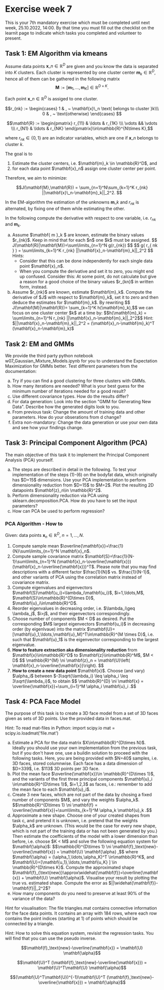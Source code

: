 # Exercise week 7

This is your 7th mandatory exercise which must be completed until next week, 25.10.2022, 14:00. By that time you must fill out the checklist on the learnit page to indicate which tasks you completed and volunteer to present.

## Task 1: EM Algorithm via kmeans
Assume data points $\mathbf{x}\_n\in\mathbb{R}^D$ are given and you know the data is separated into $K$ clusters. Each cluster is represented by one cluster center $\mathbf{m}_k\in\mathbb{R}^{D}$, hence all of them can be gathered in the following matrix 
$$\mathbf{M} := [\mathbf{m}_1,\ldots, \mathbf{m}_K ] \in \mathbb{R}^{D\times K}. $$

Each point $\mathbf{x}\_n \in \mathbb{R}^D$ is assiged to one cluster. 

$$r_{nk} := \begin{cases} 
1 & , ~ \mathbf{x}\_n \text{ belongs to cluster }k\\\ 
0 & , ~ \text{otherwise} \end{cases}
$$ 

$$\mathbf{R} := \begin{pmatrix}  r_{11} & \ldots & r_{1K} \\\ \vdots && \vdots \\\ r_{N1} & \ldots & r_{NK} 
\end{pmatrix}\in\mathbb{R}^{N\times K},$$ 

where $r_{nk}\in \{0,1 \}$ are an indicator variables, which are one if $\mathbf{x}\_n$ belongs to cluster $k$.  

The goal is to 
<ol>
  <li> Estimate the cluster centers, i.e.  $\mathbf{m}_k \in \mathbb{R}^D$, and </li>
  <li> for each data point $\mathbf{x}_n$ assign one cluster center per point. </li>	
</ol>

Therefore, we aim to minimize:

$$J(\mathbf{M},\mathbf{R}) = \sum_{n=1}^N\sum_{k=1}^K r_{nk} ||\mathbf{x}\_n-\mathbf{m}_k||_2^2. $$

In the EM-algorithm the estimation of the unknowns $\mathbf{m}\_{k}$ and $r_{nk}$ is alternated, by fixing one of them while estimating the other. 

In the following compute the derivative with respect to one variable, i.e. $r_{nk}$ and $\mathbf{m}_{k}$. 

<ol type ="a">
  <li> Assume $\mathbf{ m }_k $ are known, estimate the binary values $r_{nk}$. Keep in mind that for each $n$ one $k$ must be assigned. 	  
	$$ J(\mathbf{R}|\mathbf{M})=\sum\limits_{n=1}^N  g(r_{nk}) $$
	  $$ g( r_{ nk } ) = \sum\limits_{k=1}^K r_{nk} ||\mathbf{x}_n-\mathbf{m}_k||_2^2 $$  
Hints:
<ul>
 <li> Consider that this can be done independently for each single data point $\mathbf{x}_n$. </li>
 <li> When you compute the derivative and set it to zero, you might end up confused. Consider this: At some point, do not calculate but give a reason for a good choice of the binary values $r_{kn}$ in written form, instead.  </li>
 </ul>
  </li>
	
   <li> Assume $r_{nk}$ are known, estimate $\mathbf{m}_k$. Compute the derivative of $J$ with respect to $\mathbf{m}_k$, set it to zero and then deduce the estimates for $\mathbf{m}_k$. By rewriting 
	$$ J(\mathbf{M}|\mathbf{R})= \sum_{k=1}^K  h(\mathbf{m}_k),$$
	we can focus on one cluster center $k$ at a time by:
	$$h(\mathbf{m}_k) = \sum\limits_{n=1}^N r_{nk} ||\mathbf{x}_n-\mathbf{m}_k||_2^2$$
	Hint: $||\mathbf{x}_n-\mathbf{m}_k||_2^2 = (\mathbf{x}_n-\mathbf{m}_k)^T (\mathbf{x}_n-\mathbf{m}_k)$
   </li>
</ol>



## Task 2: EM and GMMs
We provide the third party python notebook w07_Gaussian_Mixture_Models.ipynb for you to understand the Expectation Maximization for GMMs better. 
Test different parameters from the documentation:
<ol type ="a">
  <li>Try if you can find a good clustering for three clusters with GMMs.</li> 
  <li>How many iterations are needed? What is your best guess for the minimum number of iterations needed for a good result?</li>
  <li>Use different covariance types. How do the results differ?</li>
  <li>For data generation: Look into the section "GMM for Generating New Data". Describe how the generated digits look to you.</li>	
  <li>From previous task: Change the amount of training data and other parameters. How do your obserations from d change?</li>		
  <li>Extra non-mandatory: Change the data generation or use your own data and see how your findings change.</li>
</ol>


## Task 3: Principal Component Algorithm (PCA)

The main objective of this task it to implement the Principal Component Analysis (PCA) yourself. 
<ol type ="a">
  <li>The steps are described in detail in the following. To test your implementation of the steps (1)-(6) on the bodyfat data, which originally has $D=15$ dimensions. Use your PCA implementation to perform dimensionality reduction from $D=15$ to $M=2$. Plot the resulting 2D datapoints $\mathbf{z}_n\in \mathbb{R}^2$.</li> 
  <li>Perform dimensionality reduction via PCA using sklearn.decomposition.PCA. How do you have to set the input parameters?</li>
  <li>How can PCA be used to perform regression? </li>
</ol>

### PCA Algorithm - How to
Given: data points $\mathbf{x}_n \in\mathbb{R}^{D}$, $n=1,\ldots,N$.
<ol>
  <li> Compute sample mean $\overline{\mathbf{x}}=\frac{1}{N}\sum\limits_{n=1}^N \mathbf{x}_n$. 
  <li> Compute sample covariance matrix $\mathbf{S}=\frac{1}{N-1}\sum\limits_{n=1}^N (\mathbf{x}_n-\overline{\mathbf{x}})(\mathbf{x}_n-\overline{\mathbf{x}})^T$.
    Please note that you may find descriptions with a different factor $\frac{1}{N}$ vs. $\frac{1}{N-1}$, and other variants of PCA using the correlation matrix instead of covariance matrix. </li>
  <li> Compute eigenvalues and eigenvectors $\mathbf{S}\mathbf{u_i}=\lambda_i\mathbf{u_i}$, $i=1,\ldots,M$, $\mathbf{S}\in\mathbb{R}^{D\times D}$, $\mathbf{u}_i\in\mathbb{R}^D$.</li>
  <li> Reorder eigenvalues in decreasing order, i.e. $\lambda_i\geq \lambda_j$, $i>j$, and their eigenvectors correspondingly. </li>
  <li> Choose number of components $M < D$ as desired. Put the corresponding $M$ largest eigenvectors $\mathbf{u_i}$ in decreasing order (by eigenlvaue) into the matrix $\mathbf{U}=[\mathbf{u}_1,\ldots,\mathbf{u}_M]^T\in\mathbb{R}^{M \times D}$, i.e. such that $\mathbf{u}_1$ is the eigenvector corresponding to the largest eigenvalue. </li>
  <li> <b>How to feature extraction aka dimensionality reduction</b> from $\mathbf{x}\in\mathbb{R}^D$ to $\mathbf{z}\in\mathbb{R}^M$, $M < D$
    	$$ \mathbb{R}^{M} \ni \mathbf{z}_n = \mathbf{U}\left( \mathbf{x}_n-\overline{\mathbf{x}}\right). $$</li>
  <li> <b>How to create a new data point</b> $\mathbf{x}$. Choose (and vary) $\alpha_i$ between $-3\sqrt{\lambda_i} \leq \alpha_i \leq 3\sqrt{\lambda_i}$, to obtain
        $$  \mathbb{R}^{D} \ni \mathbf{x} = \overline{\mathbf{x}}+\sum_{i=1}^M \alpha_i \mathbf{u}_i .$$</li>
</ol>

## Task 4: PCA Face Model

The purpose of this task is to create a 3D face model from a set of 3D faces given as sets of 3D points. 
Use the provided data in faces.mat. 

Hint: To read mat-files in Python:
import scipy.io
mat = scipy.io.loadmat('file.mat')

<ol type ="a">
 <li> Estimate a PCA for the data matrix $X\in\mathbb{R}^{D\times N}$. Ideally you should use your own implementation from the previous task, but if you don't have one, use a buildin solution to proceed with the following tasks. Here, you are being provided with $N=40$ samples, i.e. 3D faces, stored columnwise. Each face has a data dimension of $D=339$, i.e. $113$ 3D points per 3D face.</li>
 <li> Plot the mean face $\overline{\mathbf{x}}\in \mathbb{R}^{D\times 1}$, and the variants of the first three principal components $\mathbf{u}_i \in\mathbb{R}^{D\times 1}$, $i=1,2,3$ as faces, i.e.: remember to add the mean face to each $\mathbf{u}_i$.</li> 
 <li> Create 3 new faces, which are not part of the data by chosing a fixed number of components $M$, and vary the weights $\alpha_k$. 
	$$\mathbb{R}^{D\times 1} \ni \mathbf{f} = \overline{\mathbf{x}}+\sum\limits_{k=1}^M \alpha_k \mathbf{u}_k .$$
   </li>
  <li> Approximate a new shape. Choose one of your created shapes from task c, and pretend it is unknown, i.e. pretend that the weights $\alpha_k$ are unknown. (This would be the case for every new shape, which is not part of the training data or has not been generated by you.) Then estimate the coefficients of the model with a lower dimension than before, i.e. choose $K < M$ and solve the following equation system for $\mathbf{\alpha}$: 
		$$\mathbb{R}^{D\times 1} \ni \mathbf{f}_\text{new}-\overline{\mathbf{x}} = \mathbf{U} \mathbf{\alpha} ,$$
  where $\mathbf{\alpha} = (\alpha_1,\ldots,\alpha_K)^T \in\mathbb{R}^K$, and $\mathbf{U}=[\mathbf{u_1},\ldots,\mathbf{u_K} ] \in \mathbb{R}^{D\times K}$. 
  Compute the approximated shape $\mathbf{f}_{\text{new}}\approx\widehat{\mathbf{f}}=\overline{\mathbf{x}} + \mathbf{U} \mathbf{\alpha}$.  
	Visualise your result by plotting the true vs. estimated shape. Compute the error as $||\widehat{\mathbf{f}}-\mathbf{f}||_2^2$? </li>
	<li>  How many components do you need to preserve at least 90% of the variance of the data? </li> 
</ol>
  
Hint for visualisation: The file triangles.mat contains connective information for the face data points. It contains an array with 184 rows, where each row contains the point indices (starting at 1) of points which should be connected by a triangle. 

Hint: How to solve this equation system, revisist the regression tasks. You will find that you can use the pseudo inverse.

$$\mathbf{f}_\text{new}-\overline{\mathbf{x}} = \mathbf{U} \mathbf{\alpha}$$

$$\mathbf{U}^T (\mathbf{f}_\text{new}-\overline{\mathbf{x}}) = \mathbf{U}^T\mathbf{U} \mathbf{\alpha}$$

$$(\mathbf{U}^T\mathbf{U})^{-1}\mathbf{U}^T (\mathbf{f}_\text{new}-\overline{\mathbf{x}}) = \mathbf{\alpha}$$
